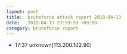 ```yaml
---
layout: post
title:  bruteforce attack report 2018-04-13
date:   2018-04-13 23:59:59 +09:00
category: bruteforce report
---
```


* 17:37 unknown[113.200.102.90]
